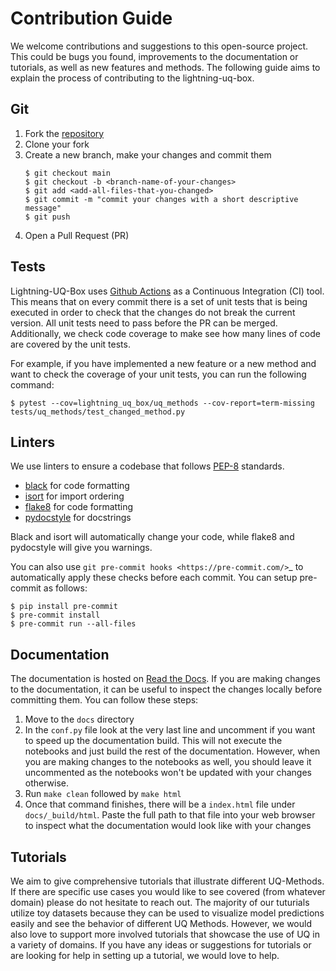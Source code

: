 # Contribution Guide

We welcome contributions and suggestions to this open-source project. This could be bugs you found, improvements to the documentation or tutorials, as well as new features and methods. The following guide aims to explain the process of contributing to the lightning-uq-box.

## Git

1. Fork the [repository](https://github.com/lightning-uq-box/lightning-uq-box)
2. Clone your fork
3. Create a new branch, make your changes and commit them
    ```console
    $ git checkout main
    $ git checkout -b <branch-name-of-your-changes>
    $ git add <add-all-files-that-you-changed>
    $ git commit -m "commit your changes with a short descriptive message"
    $ git push
    ```
4. Open a Pull Request (PR)

## Tests

Lightning-UQ-Box uses [Github Actions](https://docs.github.com/en/actions) as a Continuous Integration (CI) tool. This means that on every commit there is a set of unit tests that is being executed in order to check that the changes do not break the current version. All unit tests need to pass before the PR can be merged. Additionally, we check code coverage to make see how many lines of code are covered by the unit tests.

For example, if you have implemented a new feature or a new method and want to check the coverage of your unit tests, you can run the following command:

```console
$ pytest --cov=lightning_uq_box/uq_methods --cov-report=term-missing tests/uq_methods/test_changed_method.py
```

## Linters

We use linters to ensure a codebase that follows [PEP-8](https://peps.python.org/pep-0008/) standards.

* [black](https://black.readthedocs.io/) for code formatting
* [isort](https://pycqa.github.io/isort/) for import ordering
* [flake8](https://flake8.pycqa.org/) for code formatting
* [pydocstyle](https://www.pydocstyle.org/) for docstrings

Black and isort will automatically change your code, while flake8 and pydocstyle will give you warnings.

You can also use `git pre-commit hooks <https://pre-commit.com/>`_ to automatically apply these checks before each commit. You can setup pre-commit as follows:

```console
$ pip install pre-commit
$ pre-commit install
$ pre-commit run --all-files
```

## Documentation

The documentation is hosted on [Read the Docs](https://readthedocs.org/). If you are making changes to the documentation, it can be useful to inspect the changes locally before committing them. You can follow these steps:

1. Move to the `docs` directory
2. In the `conf.py` file look at the very last line and uncomment if you want to speed up the documentation build. This will not execute the notebooks and just build the rest of the documentation. However, when you are making changes to the notebooks as well, you should leave it uncommented as the notebooks won't be updated with your changes otherwise.
3. Run `make clean` followed by `make html`
4. Once that command finishes, there will be a `index.html` file under `docs/_build/html`. Paste the full path to that file into your web browser to inspect what the documentation would look like with your changes

## Tutorials

We aim to give comprehensive tutorials that illustrate different UQ-Methods. If there are specific use cases you would like to see covered (from whatever domain) please do not hesitate to reach out. The majority of our tuturials utilize toy datasets because they can be used to visualize model predictions easily and see the behavior of different UQ Methods. However, we would also love to support more involved tutorials that showcase the use of UQ in a variety of domains. If you have any ideas or suggestions for tutorials or are looking for help in setting up a tutorial, we would love to help.
